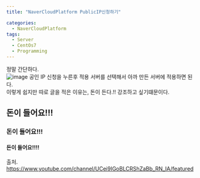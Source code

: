 ```yaml
---
title: "NaverCloudPlatform PublicIP신청하기"

categories:
  - NaverCloudPlatform
tags:
  - Server
  - CentOs7
  - Programming
---
```

정말 간단하다.  
![image](https://user-images.githubusercontent.com/68246962/120786499-3f597f80-c569-11eb-98b0-e787c3dab75b.png)
공인 IP 신청을 누른후
적용 서버를 선택해서 아까 만든 서버에 적용하면 된다.  
이렇게 쉽지만 따로 글을 적은 이유는, 돈이 든다.!! 강조하고 싶기떄문이다.
## 돈이 들어요!!!
### 돈이 들어요!!!
#### 돈이 들어요!!!!

출처. <https://www.youtube.com/channel/UCei9IGoBLCRShZaBb_RN_IA/featured>